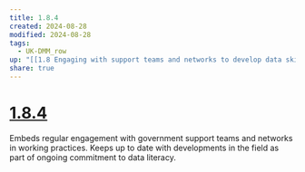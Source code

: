 ```yaml
---
title: 1.8.4
created: 2024-08-28
modified: 2024-08-28
tags:
  - UK-DMM_row
up: "[[1.8 Engaging with support teams and networks to develop data skills]]"
share: true
---
```

# [1.8.4](1.8.4.md)

Embeds regular engagement with government support teams and networks in working practices. Keeps up to date with developments in the field as part of ongoing commitment to data literacy.
